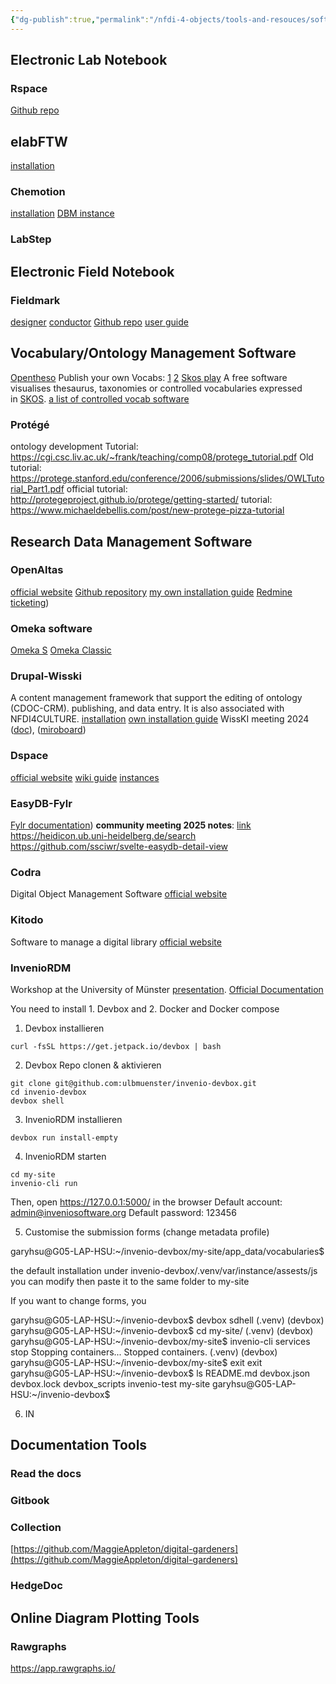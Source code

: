 ```yaml
---
{"dg-publish":true,"permalink":"/nfdi-4-objects/tools-and-resouces/software/","noteIcon":""}
---
```



## Electronic Lab Notebook
### Rspace
[Github repo](https://github.com/rspace-os/rspace-docker?tab=readme-ov-file)
## elabFTW
[installation](https://doc.elabftw.net/install.html)
### Chemotion
[installation](https://chemotion.net/docs/eln/install_configure)
[DBM instance]([https://bergbau.eln.chemotion.scc.kit.edu/](https://bergbau.eln.chemotion.scc.kit.edu/))
### LabStep


## Electronic Field Notebook
### Fieldmark
[designer](https://designer.fieldmark.app/)
[conductor](https://conductor.fieldmark.app/auth/)
[Github repo](https://github.com/FAIMS/FAIMS3)
[user guide](https://docs.google.com/document/d/1DCZzca6xOqBhst1849eE6LM0aKWaISDImcSVYMiYKyY/edit?tab=t.0)

## Vocabulary/Ontology Management Software
[Opentheso](https://github.com/miledrousset/Opentheso/tree/master?tab=readme-ov-file)
Publish your own Vocabs: [1](https://blog.skohub.io/2024-03-21-skohub-pages/) [2](https://metadaten.community/t/skohub-pages-skos-publikation-auf-die-einfache-art/257)
[Skos play](https://skos-play.sparna.fr/play/)
A free software visualises thesaurus, taxonomies or controlled vocabularies expressed in [SKOS](http://www.w3.org/TR/2009/REC-skos-reference-20090818/).
[a list of controlled vocab software](https://github.com/gbv/bartoc.org/wiki/Software-for-controlled-vocabularies)
### Protégé
ontology development
Tutorial: https://cgi.csc.liv.ac.uk/~frank/teaching/comp08/protege_tutorial.pdf
Old tutorial: https://protege.stanford.edu/conference/2006/submissions/slides/OWLTutorial_Part1.pdf
official tutorial: http://protegeproject.github.io/protege/getting-started/
tutorial: https://www.michaeldebellis.com/post/new-protege-pizza-tutorial

## Research Data Management Software
### OpenAltas
[official website](https://openatlas.eu/)
[Github repository](https://github.com/craws/OpenAtlas/blob/main/install.md)
[my own installation guide](OpenAtlas.md)
[Redmine ticketing](https://redmine.openatlas.eu/projects)) 
### Omeka software
[Omeka S](https://omeka.org/s/docs/user-manual/install/)
[Omeka Classic](https://omeka.org/classic/docs/Installation/System_Requirements/)
### Drupal-Wisski
A  content  management framework that support the editing of ontology (CDOC-CRM). publishing, and data entry. 
It is also associated with NFDI4CULTURE. 
[installation](https://wiss-ki.eu/download_and_install)
[own installation guide](Drupal-Wisski.md)
WissKI meeting 2024 ([doc](https://docs.google.com/document/d/1SX0y778HpjV35q6UoYv5q-3tSUW6jekHOwMEfI9MEYw/edit?tab=t.0)), ([miroboard](https://miro.com/app/board/uXjVLCVQWwA=/))
### Dspace
[official website](https://dspace.org/)
[wiki guide](https://wiki.lyrasis.org/display/DSPACE/Home) 
[instances](https://dspace.org/registry/)
### EasyDB-Fylr
[Fylr documentation](https://docs.fylr.io/))
**community meeting 2025 notes**: [link](https://docs.google.com/document/d/18pVGC_bQFgcOYijjlqJqB-nZDhrjmFP7Tj7PzInXapc/edit?tab=t.0#heading=h.m8w43bakqrmb)
https://heidicon.ub.uni-heidelberg.de/search
https://github.com/ssciwr/svelte-easydb-detail-view
### Codra
Digital Object Management Software
[official website](https://www.cordra.org/cordra.html) 
### Kitodo
Software to manage a digital library 
[official website](https://www.kitodo.org/en/software/about-the-software) 

### InvenioRDM
Workshop at the University of Münster [presentation](https://pad.uni-muenster.de/p/5K3B3kUsk#/). [Official Documentation](https://inveniordm.docs.cern.ch/)

You need to install 1. Devbox and 2. Docker and Docker compose


1. Devbox installieren
```
curl -fsSL https://get.jetpack.io/devbox | bash
```

2. Devbox Repo clonen & aktivieren

```
git clone git@github.com:ulbmuenster/invenio-devbox.git
cd invenio-devbox
devbox shell
```

3. InvenioRDM installieren

```
devbox run install-empty
```

4. InvenioRDM starten

```
cd my-site
invenio-cli run
```

Then, open https://127.0.0.1:5000/ in the browser
Default account: [admin@inveniosoftware.org](mailto:admin@inveniosoftware.org) Default password: 123456 


5. Customise the submission forms (change metadata profile)

garyhsu@G05-LAP-HSU:~/invenio-devbox/my-site/app_data/vocabularies$

the default installation under invenio-devbox/.venv/var/instance/assests/js you can modify
then paste it to the same folder to my-site

If you want to change forms, you

garyhsu@G05-LAP-HSU:~/invenio-devbox$ devbox sdhell
(.venv) (devbox) garyhsu@G05-LAP-HSU:~/invenio-devbox$ cd my-site/
(.venv) (devbox) garyhsu@G05-LAP-HSU:~/invenio-devbox/my-site$ invenio-cli services stop
Stopping containers...
Stopped containers.
(.venv) (devbox) garyhsu@G05-LAP-HSU:~/invenio-devbox/my-site$ exit
exit
garyhsu@G05-LAP-HSU:~/invenio-devbox$ ls
README.md  devbox.json  devbox.lock  devbox_scripts  invenio-test  my-site
garyhsu@G05-LAP-HSU:~/invenio-devbox$

6. IN





## Documentation Tools
### Read the docs

### Gitbook

### Collection
[https://github.com/MaggieAppleton/digital-gardeners](https://github.com/MaggieAppleton/digital-gardeners)

### HedgeDoc


## Online Diagram Plotting Tools
### Rawgraphs
https://app.rawgraphs.io/



